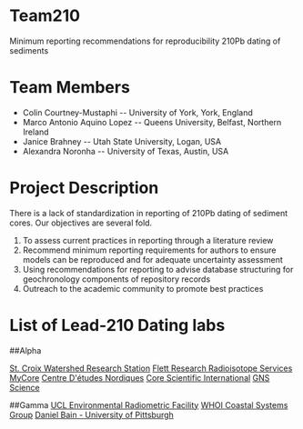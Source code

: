 # Team210

Minimum reporting recommendations for reproducibility 210Pb dating of sediments

# Team Members
  * Colin Courtney-Mustaphi -- University of York, York, England
  * Marco Antonio Aquino Lopez -- Queens University, Belfast, Northern Ireland
  * Janice Brahney -- Utah State University, Logan, USA
  * Alexandra Noronha -- University of Texas, Austin, USA
  
# Project Description

  There is a lack of standardization in reporting of 210Pb dating of sediment cores. Our objectives are several fold.
  1. To assess  current practices in reporting through a literature review 
  2. Recommend minimum reporting requirements for authors to ensure models can be reproduced and for adequate uncertainty assessment
  3. Using recommendations for reporting to advise database structuring for geochronology components of repository records
  4. Outreach to the academic community to promote best practices
  
# List of Lead-210 Dating labs
##Alpha

[St. Croix Watershed Research Station](https://www.smm.org/scwrs/facilities/laboratories)
[Flett Research Radioisotope Services](http://www.flettresearch.ca/Home.html)
[MyCore](http://mycore.ca/)
[Centre D'études Nordiques](http://www.cen.ulaval.ca/en/page.aspx?lien=labradio)
[Core Scientific International](http://www.corescientificinternationals.com/services.html)
[GNS Science](http://www.gns.cri.nz/Home/Services/Laboratories-Facilities/Cosmogenic-Isotope-and-Radiochemistry-Laboratory/Sample-Processing/Sediment-dating-with-210Pb)

##Gamma
[UCL Environmental Radiometric Facility](http://www.geog.ucl.ac.uk/about-the-department/support-services/ucl-environmental-radiometric-facility)
[WHOI Coastal Systems Group](http://web.whoi.edu/coastal-group/about/how-we-work/lab-methods/gamma-analysis-and-isotope-dating/)
[Daniel Bain - University of Pittsburgh](http://www.pitt.edu/~dbain/facilities.html)

